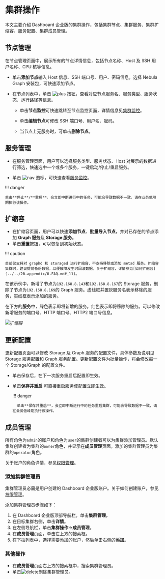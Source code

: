 # 集群操作

本文主要介绍 Dashboard 企业版的集群操作，包括集群节点、集群服务、集群扩缩容、服务配置、集群成员管理。

## 节点管理

在节点管理页面中，展示所有的节点详情信息，包括节点名称、Host 及 SSH 用户名称、CPU 核等信息。

- 单击**添加节点**输入 Host 信息、SSH 端口号、用户、密码信息，选择 Nebula Graph 安装包，可快速添加节点。

- 在节点列表中，单击 ![plus](https://docs-cdn.nebula-graph.com.cn/figures/Plus_cn.png) 按钮，查看对应节点服务名、服务类型、服务状态、运行路径等信息。

  - 单击**节点监控**可快速跳转至节点监控页面，详情信息见[集群监控](../4.cluster-operator/2.monitor.md)。

  - 单击**编辑节点**可修改 SSH 端口号、用户名、密码。
  
  - 当节点上无服务时，可单击**删除节点**。

## 服务管理

- 在服务管理页面，用户可以选择服务类型、服务状态、Host 对展示的数据进行筛选，快速选中一个或多个服务，一键启动/停止/重启服务。

- 单击 ![nav](https://docs-cdn.nebula-graph.com.cn/figures/nav-dashboard_cn.png) 图标，可快速查看[服务监控](../4.cluster-operator/2.monitor.md)。

!!! danger

    单击**停止**/**重启**，会立即中断进行中的任务，可能会导致数据不一致，请在业务低峰期执行该操作。

## 扩缩容

- 在扩缩容页面，用户可以快速**添加节点**、**批量导入节点**，并对已存在的节点添加 **Graph 服务**及 **Storage 服务**。
- 单击**重置**按钮，可以恢复到初始状态。

!!! caution

    目前仅支持对 graphd 和 storaged 进行扩缩容，不支持移除或添加 metad 服务。扩缩容集群时，建议提前备份数据，以便故障发生时回滚数据。关于扩缩容，详情参见[如何扩缩容](../../20.appendix/0.FAQ.md#_11)。

在该示例中，新增了节点为`192.168.8.143`和`192.168.8.167`的 Storage 服务，删除了节点为`192.168.8.169`的 Graph 服务。虚线框并置灰服务名表示移除的服务，实线框表示添加的服务。

在下方的**服务**中，绿色表示即将新增的服务，红色表示即将移除的服务。可以修改新增服务的端口号、HTTP 端口号、HTTP2 端口号信息。

![扩缩容](https://docs-cdn.nebula-graph.com.cn/figures/scaling-ds_cn.png)


## 更新配置

更新配置页面可以修改 Storage 及 Graph 服务的配置文件，具体参数及说明见 [Storage 服务配置](../../5.configurations-and-logs/1.configurations/4.storage-config.md)和 [Graph 服务配置](../../5.configurations-and-logs/1.configurations/3.graph-config.md)。更新配置文件为批量操作，将会修改每一个 Storage/Graph 的配置文件。

- 单击保存后，在下一次服务重启后配置即生效。

- 单击**保存并重启** 可直接重启服务使配置立即生效。

  !!! danger

        单击**保存并重启**，会立即中断进行中的任务重启集群，可能会导致数据不一致，请在业务低峰期执行该操作。

## 成员管理

所有角色为`admin`的账户和角色为`user`的集群创建者可以为集群添加管理员。默认集群创建者为集群的`owner`角色，并显示在**成员管理**页面。添加的集群管理员为集群的`operator`角色。

关于账户的角色详情，参见[权限管理](../5.account-management.md)。
### 添加集群管理员

集群管理员必需是用户创建的 Dashboard 企业版账户。关于如何创建账户，参见[权限管理](../5.account-management.md)。

添加集群管理员步骤如下：

1. 在 Dashboard 企业版顶部导航栏，单击**集群管理**。
2. 在目标集群右侧，单击**详情**。
3. 在左侧导航栏，单击**集群操作**->**成员管理**。
4. 在**成员管理**页面，单击左上方的搜索框。
5. 在下拉列表中，选择需要添加的账户，然后单击右侧的**添加**。

### 其他操作

- 在**成员管理**页面右上方的搜索框中，搜索集群管理员。
- 单击![delete](https://docs-cdn.nebula-graph.com.cn/figures/alert_delete_cn.png)删除集群管理员。




